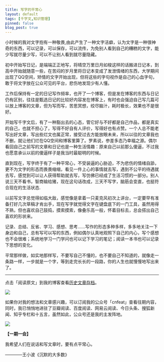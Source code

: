 ```yaml
---
title: 写字的平常心
layout: default
tags: [千字文,知识管理]
pinned: false
blog_post: true
---
```




小时候的我对文字抱有一种敬畏,由此产生了一种文字洁癖，认为文字是一种很神奇的东西，可以记录，可以保存，可以流传，为免别人看到自己的糟糕的文字，能少写就尽量少写，可以不让别人看到就尽量隐藏。

初中开始写日记，是端端正正地写，将晴空万里日月如梭这样的话搬进日记本，到高中开始就随意一些，在苦闷的岁月里将日记本变成了发泄情绪的东西，大学期间出现了QQ空间，矫情的文字开始出现，但将这些的字句视作是自己的心血字句，敢于将文字放在公众可见的平台，悲伤地发现少有人懂。

工作后保持有一定的日记写作频率，也开了一个博客，但是发在博客的东西与日记仍有区别，往往是甄选日记的比较好内容发在博客上，有时也会强迫自己写几篇可以放上博客的文章，但为写而写，苦思冥想，绞尽脑汁，耗时极长，效果也不是很好。

开始写千字文后，有了一种豁出去的心态，管它好与不好都是自己作品，都是真实的自己，也就不担心了，写得不好自有人评价，写得好也有点赞。一个人总不能老写出好文章，写出些烂文也属正常，接受过去方能放眼未来，所以以往的文章我也不删，就让他们烂在QQ空间和博客里算了。罗素说，参差多态乃幸福之源。偶尔看回自己之前写的文章和日记也是一种生活情趣：原来自己以前那么傻逼，不过我也愿意承认以前的傻逼样子是我当时最聪明的时候。

直到现在，写字终于有了一种平常心，不受装逼的心胁迫，不为悲伤的情绪自舔，更不为文字的形态而畏畏缩缩，看见一件上心的事情就去写，遇到不公平的待遇就去写，感觉到可以让人获得帮助就去写，写仿佛已经成了生活习惯的一部分。别人说三天不看书，智商输给猪，现在这句话改成，三天不写字，脑筋会变直，也挺符合现在的生活状态.

以前写文字总觉得如临大敌，感觉像是拿着一只麦克风初次上讲台，一定要早有准备打好几次草稿才肯出手，现在写字就觉得文字在键盘底下的一门工具，虽然用得不熟，但也喜欢自己鼓捣，摸索摸索，像叠乐高一般，怀着目标去，总会搭出自己喜欢的形状来。

记录、总结、反省、学习、感想、思考……写作的形态多种多样，多多地关注一下身边和自己，总有写可以写的东西，例如偶尔认真地观照下自己的内心，写个感想也不会很难；系统地学习一门学问也可以记下学习的笔记；阅读一本书也可以记录下思想的变化。

平常那样做，如实地那样写，不要写自己不懂的，也不要自己不知道的，就像走一条路一样，一步就是一个字，等到走完长长的一段路，你的人生也就慢慢地写出来了。


----

点击「阅读原文」到我的博客查看[历史文章存档](http://cnfeat.com)。

![](http://cnfeat.qiniudn.com/mHDSX.png)

如果你对我的想法和文章感兴趣，可以订阅我的公众号「cnfeat」查看往期内容，同时，我已悄悄地进驻了豆瓣阅读、百度阅读、网易云阅读、今日头条、搜狐新闻、知乎专栏和十五言，虽然如此，公众号还是我的主发阵地。

![](http://cnfeat.qiniudn.com/signitrue-2014-07-11.png)


**【一期一会】**

我希望人们在说话和写文章时，要有点平常心。

————王小波《沉默的大多数》

